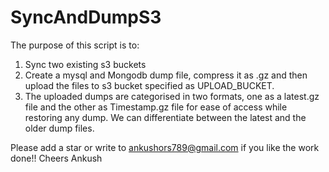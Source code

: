 # SyncAndDumpS3

The purpose of this script is to:
1) Sync two existing s3 buckets
2) Create a mysql and Mongodb dump file, compress it as .gz and then upload the files to s3 bucket specified as UPLOAD_BUCKET.
3) The uploaded dumps are categorised in two formats, one as a latest.gz file and the other as Timestamp.gz file for ease of access while restoring any dump. We can differentiate between the latest and the older dump files.

Please add a star or write to ankushors789@gmail.com if you like the work done!! 
Cheers
Ankush

